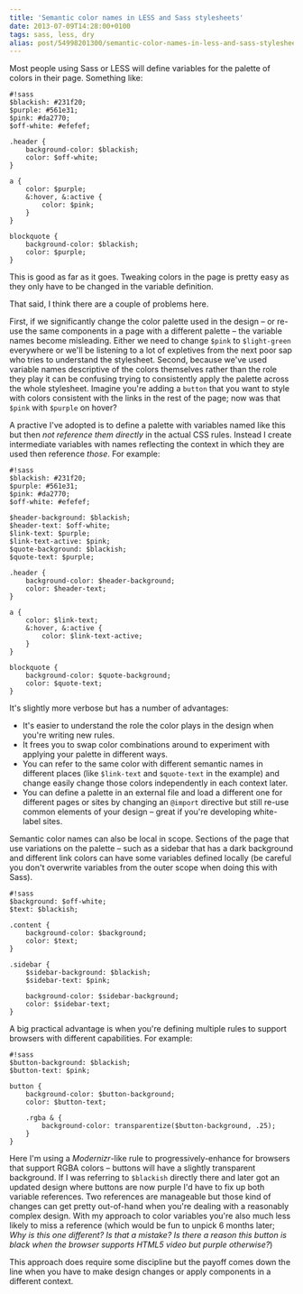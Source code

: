 ```yaml
---
title: 'Semantic color names in LESS and Sass stylesheets'
date: 2013-07-09T14:28:00+0100
tags: sass, less, dry
alias: post/54998201300/semantic-color-names-in-less-and-sass-stylesheets/
---
```


Most people using Sass or LESS will define variables for the palette of colors in their page. Something like:

	#!sass
	$blackish: #231f20;
	$purple: #561e31;
	$pink: #da2770;
	$off-white: #efefef;

	.header {
		background-color: $blackish;
		color: $off-white;
	}

	a {
		color: $purple;
		&:hover, &:active {
			color: $pink;
		}
	}

	blockquote {
		background-color: $blackish;
		color: $purple;
	}

This is good as far as it goes. Tweaking colors in the page is pretty easy as they only have to be changed in the variable definition.

That said, I think there are a couple of problems here. 

<!-- more -->

First, if we significantly change the color palette used in the design – or re-use the same components in a page with a different palette – the variable names become misleading. Either we need to change `$pink` to `$light-green` everywhere or we'll be listening to a lot of expletives from the next poor sap who tries to understand the stylesheet. Second, because we've used variable names descriptive of the colors themselves rather than the role they play it can be confusing trying to consistently apply the palette across the whole stylesheet. Imagine you're adding a `button` that you want to style with colors consistent with the links in the rest of the page; now was that `$pink` with `$purple` on hover?

A practive I've adopted is to define a palette with variables named like this but then *not reference them directly* in the actual CSS rules. Instead I create intermediate variables with names reflecting the context in which they are used then reference *those*. For example:

	#!sass
	$blackish: #231f20;
	$purple: #561e31;
	$pink: #da2770;
	$off-white: #efefef;

	$header-background: $blackish;
	$header-text: $off-white;
	$link-text: $purple;
	$link-text-active: $pink;
	$quote-background: $blackish;
	$quote-text: $purple;

	.header {
		background-color: $header-background;
		color: $header-text;
	}

	a {
		color: $link-text;
		&:hover, &:active {
			color: $link-text-active;
		}
	}

	blockquote {
		background-color: $quote-background;
		color: $quote-text;
	}

It's slightly more verbose but has a number of advantages:

* It's easier to understand the role the color plays in the design when you're writing new rules.
* It frees you to swap color combinations around to experiment with applying your palette in different ways.
* You can refer to the same color with different semantic names in different places (like `$link-text` and `$quote-text` in the example) and change easily change those colors independently in each context later.
* You can define a palette in an external file and load a different one for different pages or sites by changing an `@import` directive but still re-use common elements of your design – great if you're developing white-label sites.

Semantic color names can also be local in scope. Sections of the page that use variations on the palette – such as a sidebar that has a dark background and different link colors can have some variables defined locally (be careful you don't overwrite variables from the outer scope when doing this with Sass).

	#!sass
	$background: $off-white;
	$text: $blackish;

	.content {
		background-color: $background;
		color: $text;
	}

	.sidebar {
		$sidebar-background: $blackish;
		$sidebar-text: $pink;

		background-color: $sidebar-background;
		color: $sidebar-text;
	}

A big practical advantage is when you're defining multiple rules to support browsers with different capabilities. For example:

	#!sass
	$button-background: $blackish;
	$button-text: $pink;

	button {
		background-color: $button-background;
		color: $button-text;

		.rgba & {
			background-color: transparentize($button-background, .25);
		}
	}

Here I'm using a *Modernizr*-like rule to progressively-enhance for browsers that support RGBA colors – buttons will have a slightly transparent background. If I was referring to `$blackish` directly there and later got an updated design where buttons are now purple I'd have to fix up both variable references. Two references are manageable but those kind of changes can get pretty out-of-hand when you're dealing with a reasonably complex design. With my approach to color variables you're also much less likely to miss a reference (which would be fun to unpick 6 months later; *Why is this one different? Is that a mistake? Is there a reason this button is black when the browser supports HTML5 video but purple otherwise?*)

This approach does require some discipline but the payoff comes down the line when you have to make design changes or apply components in a different context.
